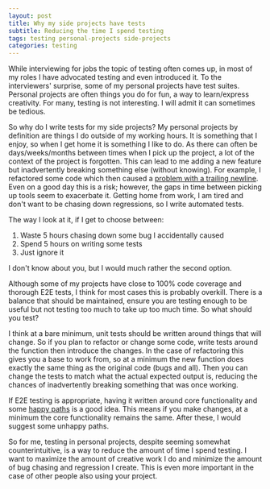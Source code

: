 ```yaml
---
layout: post
title: Why my side projects have tests
subtitle: Reducing the time I spend testing
tags: testing personal-projects side-projects
categories: testing
---
```


While interviewing for jobs the topic of testing often comes up, in most of my roles I have advocated testing and even introduced it. To the interviewers' surprise, some of my personal projects have test suites. Personal projects are often things you do for fun, a way to learn/express creativity. For many, testing is not interesting. I will admit it can sometimes be tedious.

So why do I write tests for my side projects? My personal projects by definition are things I do outside of my working hours. It is something that I enjoy, so when I get home it is something I like to do. As there can often be days/weeks/months between times when I pick up the project, a lot of the context of the project is forgotten. This can lead to me adding a new feature but inadvertently breaking something else (without knowing). For example, I refactored some code which then caused a [problem with a trailing newline](https://github.com/bbody/MultilineJavaScriptConverter/issues/27). Even on a good day this is a risk; however, the gaps in time between picking up tools seem to exacerbate it. Getting home from work, I am tired and don't want to be chasing down regressions, so I write automated tests.

The way I look at it, if I get to choose between:

1. Waste 5 hours chasing down some bug I accidentally caused
2. Spend 5 hours on writing some tests
3. Just ignore it

I don't know about you, but I would much rather the second option.

Although some of my projects have close to 100% code coverage and thorough E2E tests, I think for most cases this is probably overkill. There is a balance that should be maintained, ensure you are testing enough to be useful but not testing too much to take up too much time. So what should you test?

I think at a bare minimum, unit tests should be written around things that will change. So if you plan to refactor or change some code, write tests around the function then introduce the changes. In the case of refactoring this gives you a base to work from, so at a minimum the new function does exactly the same thing as the original code (bugs and all). Then you can change the tests to match what the actual expected output is, reducing the chances of inadvertently breaking something that was once working.

If E2E testing is appropriate, having it written around core functionality and some [happy paths](https://en.wikipedia.org/wiki/Happy_path) is a good idea. This means if you make changes, at a minimum the core functionality remains the same. After these, I would suggest some unhappy paths. 

So for me, testing in personal projects, despite seeming somewhat counterintuitive, is a way to reduce the amount of time I spend testing. I want to maximize the amount of creative work I do and minimize the amount of bug chasing and regression I create. This is even more important in the case of other people also using your project.